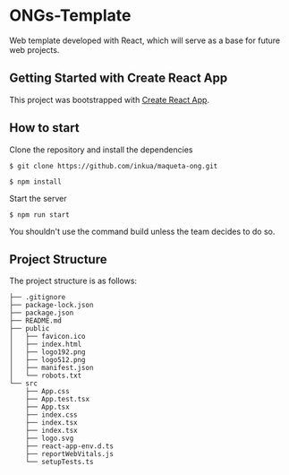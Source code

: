 # ONGs-Template

Web template developed with React, which will serve as a base for future web projects.

## Getting Started with Create React App

This project was bootstrapped with [Create React App](https://github.com/facebook/create-react-app).

## How to start 

Clone the repository and install the dependencies
```
$ git clone https://github.com/inkua/maqueta-ong.git

$ npm install
```
Start the server
```
$ npm run start
```
You shouldn't use the command build unless the team decides to do so.
## Project Structure

The project structure is as follows:

```
├── .gitignore
├── package-lock.json
├── package.json
├── README.md
├── public
│   ├── favicon.ico
│   ├── index.html
│   ├── logo192.png
│   ├── logo512.png
│   ├── manifest.json
│   └── robots.txt
└── src
    ├── App.css
    ├── App.test.tsx
    ├── App.tsx
    ├── index.css
    ├── index.tsx
    ├── index.tsx
    ├── logo.svg
    ├── react-app-env.d.ts
    ├── reportWebVitals.js
    └── setupTests.ts
```
